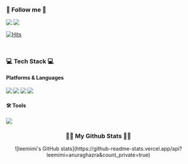 
<!-- ![header](https://capsule-render.vercel.app/api?type=wave&color=fadddd&height=260&section=header&text=Minizi's%20Github&fontColor=FFF&fontSize=90) -->

<!-- <br/>
<h3>💖 Minizi 💖</h3><br/>
Data Engineer & Data Analysis</br></br>


- 컴퓨터공학과 4년제 졸업 예정[2023.2]
- 한이음 이브와 공모전 참가 [2021]
- 데이터 분석 청년 수련생_차세대융합기술원자율주행부서 인턴 연구원 [2022.6 ~ 2023.2]
 -->

</br>
<h3>🤍 Follow me 🤍</h3>
<a href="https://leemimi.github.io" target="_blank"><img src="https://img.shields.io/badge/Tech_Blog-DD0B78?style=flat-square&logo=GitHub%20Sponsors&logoColor=white"/></a>
 <a href="mailto:mijeong101598@gmail.com" target="_blank"><img src="https://img.shields.io/badge/mijeong101598@gmail.com-EA4335?style=flat-square&logo=Gmail&logoColor=white"/></a>

</br>

[![Hits](https://hits.seeyoufarm.com/api/count/incr/badge.svg?url=https%3A%2F%2Fleemimi.github.io&count_bg=%23F6C6F9&title_bg=%23FF9797&icon=&icon_color=%23FB63F9&title=visit&edge_flat=false)](https://hits.seeyoufarm.com)

<br/>

<h3>💻 Tech Stack 💻</h3>
<h4> Platforms & Languages <h4>

<img src="https://img.shields.io/badge/Python-3776AB?style=flat-square&logo=Python&logoColor=white"/>
<img src="https://img.shields.io/badge/C-A8B9CC?style=flat-square&logo=C&logoColor=white"/>
 <img src="https://img.shields.io/badge/Java-007396?style=flat-square&logo=Java&logoColor=white"/>
 <img src="https://img.shields.io/badge/mysql-4479A1?style=flat-square&logo=mysql&logoColor=white"/>


<h4> 🛠 Tools <h4>
 <img src="https://img.shields.io/badge/Git-F05032?style=flat-square&logo=Git&logoColor=white"/>

<br/>
<h3 align="center">👩‍💻 My Github Stats 👩‍💻</h3>
<div align="center">
![leemimi's GitHub stats](https://github-readme-stats.vercel.app/api?leemimi=anuraghazra&count_private=true)
</div>
